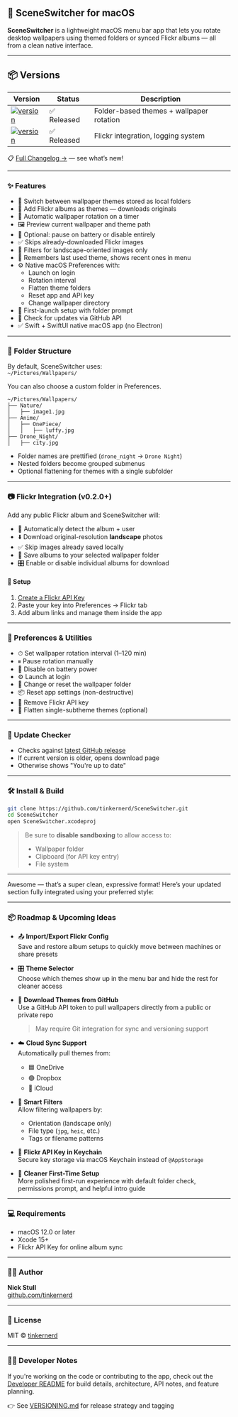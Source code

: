 ## 📸 SceneSwitcher for macOS

**SceneSwitcher** is a lightweight macOS menu bar app that lets you rotate desktop wallpapers using themed folders or synced Flickr albums — all from a clean native interface.

---

## 📦 Versions

| Version | Status       | Description                             |
|---------|--------------|-----------------------------------------|
| [![version](https://img.shields.io/badge/version-0.1.0-blue)](https://github.com/tinkernerd/SceneSwitcher/releases/tag/v0.1.0) | ✅ Released   | Folder-based themes + wallpaper rotation |
| [![version](https://img.shields.io/badge/version-0.2.0-blue)](https://github.com/tinkernerd/SceneSwitcher/releases/tag/v0.2.0) | ✅ Released   | Flickr integration, logging system       |


📋 [Full Changelog →](./CHANGELOG.md) — see what’s new!

---

### ✨ Features

- 🎨 Switch between wallpaper themes stored as local folders
- 📂 Add Flickr albums as themes — downloads originals
- 🔁 Automatic wallpaper rotation on a timer
- 🖼 Preview current wallpaper and theme path
- 🔋 Optional: pause on battery or disable entirely
- ✅ Skips already-downloaded Flickr images
- 📸 Filters for landscape-oriented images only
- 🧠 Remembers last used theme, shows recent ones in menu
- ⚙️ Native macOS Preferences with:
  - Launch on login
  - Rotation interval
  - Flatten theme folders
  - Reset app and API key
  - Change wallpaper directory
- 🧼 First-launch setup with folder prompt
- 🔎 Check for updates via GitHub API
- ✅ Swift + SwiftUI native macOS app (no Electron)

---

### 📁 Folder Structure

By default, SceneSwitcher uses:  
`~/Pictures/Wallpapers/`

You can also choose a custom folder in Preferences.

```
~/Pictures/Wallpapers/
├── Nature/
│   ├── image1.jpg
├── Anime/
│   ├── OnePiece/
│   │   ├── luffy.jpg
├── Drone_Night/
│   ├── city.jpg
```

- Folder names are prettified (`drone_night` → `Drone Night`)
- Nested folders become grouped submenus
- Optional flattening for themes with a single subfolder

---

### 📷 Flickr Integration (v0.2.0+)

Add any public Flickr album and SceneSwitcher will:

- 🧠 Automatically detect the album + user
- ⬇️ Download original-resolution **landscape** photos
- ✅ Skip images already saved locally
- 📸 Save albums to your selected wallpaper folder
- 🎛 Enable or disable individual albums for download

#### 🔐 Setup

1. [Create a Flickr API Key](https://www.flickr.com/services/apps/create/)
2. Paste your key into Preferences → Flickr tab
3. Add album links and manage them inside the app

---

### 🧪 Preferences & Utilities

- ⏱ Set wallpaper rotation interval (1–120 min)
- ⏸ Pause rotation manually
- 🔋 Disable on battery power
- ⚙️ Launch at login
- 📂 Change or reset the wallpaper folder
- 📦 Reset app settings (non-destructive)
- 🔑 Remove Flickr API key
- 🔄 Flatten single-subtheme themes (optional)

---

### 🔄 Update Checker

- Checks against [latest GitHub release](https://github.com/tinkernerd/SceneSwitcher/releases/latest)
- If current version is older, opens download page
- Otherwise shows "You're up to date"

---

### 🛠 Install & Build

```bash
git clone https://github.com/tinkernerd/SceneSwitcher.git
cd SceneSwitcher
open SceneSwitcher.xcodeproj
```

> Be sure to **disable sandboxing** to allow access to:
> - Wallpaper folder
> - Clipboard (for API key entry)
> - File system

---


Awesome — that’s a super clean, expressive format! Here’s your updated section fully integrated using your preferred style:

---

### 📦 Roadmap & Upcoming Ideas

- 📤 **Import/Export Flickr Config**  
  Save and restore album setups to quickly move between machines or share presets

- 🎛 **Theme Selector**  
  Choose which themes show up in the menu bar and hide the rest for cleaner access

- 🔁 **Download Themes from GitHub**  
  Use a GitHub API token to pull wallpapers directly from a public or private repo  
  > May require Git integration for sync and versioning support

- ☁️ **Cloud Sync Support**  
  Automatically pull themes from:
  - 🟦 OneDrive
  - 🟢 Dropbox
  - 🍎 iCloud

- 🧠 **Smart Filters**  
  Allow filtering wallpapers by:
  - Orientation (landscape only)
  - File type (`jpg`, `heic`, etc.)
  - Tags or filename patterns

- 🔐 **Flickr API Key in Keychain**  
  Secure key storage via macOS Keychain instead of `@AppStorage`

- 🧹 **Cleaner First-Time Setup**  
  More polished first-run experience with default folder check, permissions prompt, and helpful intro guide

---


### 💻 Requirements

- macOS 12.0 or later
- Xcode 15+
- Flickr API Key for online album sync

---

### 🧑‍💻 Author

**Nick Stull**  
[github.com/tinkernerd](https://github.com/tinkernerd)

---

### 📜 License

MIT © [tinkernerd](https://github.com/tinkernerd)

---

### 👩‍💻 Developer Notes

If you're working on the code or contributing to the app, check out the [Developer README](./README.dev.md) for build details, architecture, API notes, and feature planning.

👉 See [VERSIONING.md](./VERSIONING.md) for release strategy and tagging
